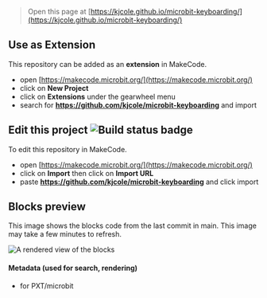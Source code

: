 
> Open this page at [https://kjcole.github.io/microbit-keyboarding/](https://kjcole.github.io/microbit-keyboarding/)

## Use as Extension

This repository can be added as an **extension** in MakeCode.

* open [https://makecode.microbit.org/](https://makecode.microbit.org/)
* click on **New Project**
* click on **Extensions** under the gearwheel menu
* search for **https://github.com/kjcole/microbit-keyboarding** and import

## Edit this project ![Build status badge](https://github.com/kjcole/microbit-keyboarding/workflows/MakeCode/badge.svg)

To edit this repository in MakeCode.

* open [https://makecode.microbit.org/](https://makecode.microbit.org/)
* click on **Import** then click on **Import URL**
* paste **https://github.com/kjcole/microbit-keyboarding** and click import

## Blocks preview

This image shows the blocks code from the last commit in main.
This image may take a few minutes to refresh.

![A rendered view of the blocks](https://github.com/kjcole/microbit-keyboarding/raw/main/.github/makecode/blocks.png)

#### Metadata (used for search, rendering)

* for PXT/microbit
<script src="https://makecode.com/gh-pages-embed.js"></script><script>makeCodeRender("{{ site.makecode.home_url }}", "{{ site.github.owner_name }}/{{ site.github.repository_name }}");</script>
